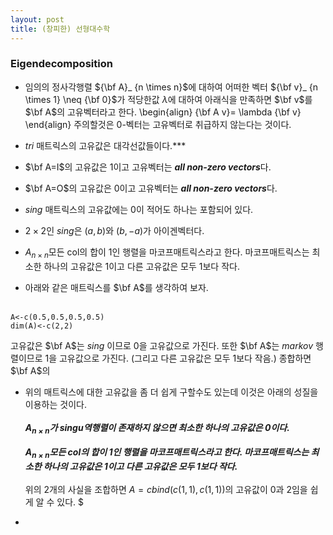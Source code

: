```yaml
---
layout: post 
title: (창피한) 선형대수학
---
```


### Eigendecomposition
- 임의의 정사각행렬 ${\bf A}_ {n \times n}$에 대하여 어떠한 벡터 ${\bf v}_ {n \times 1} \neq {\bf 0}$가 적당한값 $\lambda$에 대하여 아래식을 만족하면 $\bf v$를 $\bf A$의 고유벡터라고 한다. 
\begin{align}
{\bf A v}= \lambda {\bf v}
\end{align}
주의할것은 $0$-벡터는 고유벡터로 취급하지 않는다는 것이다. 

- *tri* 매트릭스의 고유값은 대각선값들이다.***  

- $\bf A=I$의 고유값은 $1$이고 고유벡터는 ***all non-zero vectors***다.

- $\bf A=O$의 고유값은 $0$이고 고유벡터는 ***all non-zero vectors***다. 

- *sing* 매트릭스의 고유값에는 0이 적어도 하나는 포함되어 있다. 

- $2 \times 2$인 *sing*은 $(a,b)$와 $(b,-a)$가 아이겐벡터다. 

- $A_{n \times n}$모든 col의 합이 1인 행렬을 마코프매트릭스라고 한다. 마코프매트릭스는 최소한 하나의 고유값은 1이고 다른 고유값은 모두 1보다 작다.

- 아래와 같은 매트릭스를 $\bf A$를 생각하여 보자. <br/><br/>
```
A<-c(0.5,0.5,0.5,0.5)
dim(A)<-c(2,2)
```
고유값은 $\bf A$는 *sing* 이므로 0을 고유값으로 가진다. 또한 $\bf A$는 *markov* 행렬이므로 1을 고유값으로 가진다. (그리고 다른 고유값은 모두 1보다 작음.) 종합하면 $\bf A$의 

- 위의 매트릭스에 대한 고유값을 좀 더 쉽게 구할수도 있는데 이것은 아래의 성질을 이용하는 것이다. <br/><br/>
***$A_{n \times n}$가 singu역행렬이 존재하지 않으면 최소한 하나의 고유값은 0이다.*** <br/><br/>
***$A_{n \times n}$모든 col의 합이 1인 행렬을 마코프매트릭스라고 한다. 마코프매트릭스는 최소한 하나의 고유값은 1이고 다른 고유값은 모두 1보다 작다.*** <br/><br/>
위의 2개의 사실을 조합하면 $A=cbind(c(1,1),c(1,1))$의 고유값이 0과 2임을 쉽게 알 수 있다. $

- 

